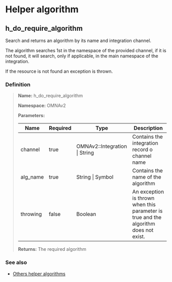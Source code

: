 # Helper algorithm

## h_do_require_algorithm

Search and returns an algorithm by its name and integration channel.

The algorithm searches 1st in the namespace of the provided channel, if it is not found, it will search, 
only if applicable, in the main namespace of the integration.

If the resource is not found an exception is thrown.
    
### Definition

> **Name:** h_do_require_algorithm
> 
> **Namespace:** OMNAv2
>
> **Parameters:**
> 
> | Name | Required | Type | Description |
> | ---- | -------- | ---- | ----------- |
> | channel | true | OMNAv2::Integration \| String | Contains the integration record o channel name |
> | alg_name | true | String \| Symbol | Contains the name of the algorithm |
> | throwing | false | Boolean | An exception is thrown when this parameter is true and the algorithm does not exist. |
>
> **Returns:** The required algorithm

### See also
* [Others helper algorithms](overview?id=h_do_require_algorithm)
